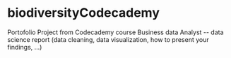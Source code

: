 # biodiversityCodecademy
Portofolio Project from Codecademy course Business data Analyst -- data science report (data cleaning, data visualization, how to present your findings, ...)
